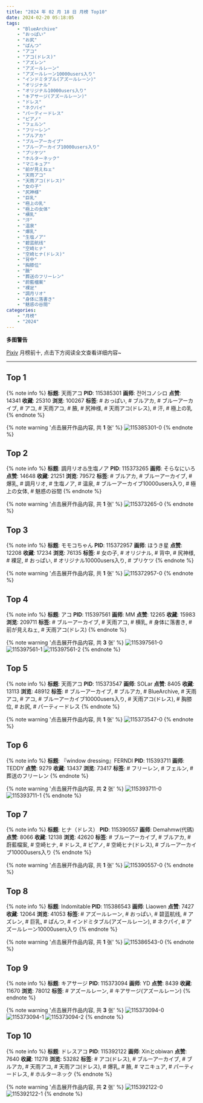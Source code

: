 ```yaml
---
title: "2024 年 02 月 18 日 月榜 Top10"
date: 2024-02-20 05:18:05
tags:
    - "BlueArchive"
    - "おっぱい"
    - "お尻"
    - "ぱんつ"
    - "アコ"
    - "アコ(ドレス)"
    - "アズレン"
    - "アズールレーン"
    - "アズールレーン10000users入り"
    - "インドミタブル(アズールレーン)"
    - "オリジナル"
    - "オリジナル10000users入り"
    - "キアサージ(アズールレーン)"
    - "ドレス"
    - "ネクパイ"
    - "パーティードレス"
    - "ピアノ"
    - "フェルン"
    - "フリーレン"
    - "ブルアカ"
    - "ブルーアーカイブ"
    - "ブルーアーカイブ10000users入り"
    - "プリケツ"
    - "ホルターネック"
    - "マニキュア"
    - "前が見えねェ"
    - "天雨アコ"
    - "天雨アコ(ドレス)"
    - "女の子"
    - "尻神様"
    - "巨乳"
    - "極上の乳"
    - "極上の女体"
    - "横乳"
    - "汗"
    - "温泉"
    - "爆乳"
    - "生塩ノア"
    - "碧蓝航线"
    - "空崎ヒナ"
    - "空崎ヒナ(ドレス)"
    - "背中"
    - "胸膝位"
    - "腋"
    - "葬送のフリーレン"
    - "蔚藍檔案"
    - "裸足"
    - "調月リオ"
    - "身体に落書き"
    - "魅惑の谷間"
categories:
    - "月榜"
    - "2024"
---
```


<i class="fa fa-triangle-exclamation"></i>**多图警告**<i class="fa fa-triangle-exclamation"></i>

[Pixiv](https://www.pixiv.net/) 月榜前十, 点击下方阅读全文查看详细内容~

<!-- more -->

---

## Top 1

{% note info %}
**标题**: 天雨アコ
**PID**: 115385301 **画师**: 전어コノシロ
**点赞**: 14341 **收藏**: 25310 **浏览**: 100267
**标签**: # おっぱい, # ブルアカ, # ブルーアーカイブ, # アコ, # 天雨アコ, # 腋, # 尻神様, # 天雨アコ(ドレス), # 汗, # 極上の乳
{% endnote %}

{% note warning '点击展开作品内容, 共 **1** 张' %}
![115385301-0](https://i.pixiv.re/img-original/img/2024/01/22/13/18/26/115385301_p0.png)
{% endnote %}

## Top 2

{% note info %}
**标题**: 調月リオ♨生塩ノア
**PID**: 115373265 **画师**: そらなにいろ
**点赞**: 14648 **收藏**: 21251 **浏览**: 79572
**标签**: # ブルアカ, # ブルーアーカイブ, # 爆乳, # 調月リオ, # 生塩ノア, # 温泉, # ブルーアーカイブ10000users入り, # 極上の女体, # 魅惑の谷間
{% endnote %}

{% note warning '点击展开作品内容, 共 **1** 张' %}
![115373265-0](https://i.pixiv.re/img-original/img/2024/01/22/00/04/46/115373265_p0.png)
{% endnote %}

## Top 3

{% note info %}
**标题**: モモコちゃん
**PID**: 115372957 **画师**: ほうき星
**点赞**: 12208 **收藏**: 17234 **浏览**: 76135
**标签**: # 女の子, # オリジナル, # 背中, # 尻神様, # 裸足, # おっぱい, # オリジナル10000users入り, # プリケツ
{% endnote %}

{% note warning '点击展开作品内容, 共 **1** 张' %}
![115372957-0](https://i.pixiv.re/img-original/img/2024/01/22/00/01/13/115372957_p0.jpg)
{% endnote %}

## Top 4

{% note info %}
**标题**: アコ
**PID**: 115397561 **画师**: MM
**点赞**: 12265 **收藏**: 15983 **浏览**: 209711
**标签**: # ブルーアーカイブ, # 天雨アコ, # 横乳, # 身体に落書き, # 前が見えねェ, # 天雨アコ(ドレス)
{% endnote %}

{% note warning '点击展开作品内容, 共 **3** 张' %}
![115397561-0](https://i.pixiv.re/img-original/img/2024/01/22/22/30/38/115397561_p0.png)
![115397561-1](https://i.pixiv.re/img-original/img/2024/01/22/22/30/38/115397561_p1.png)
![115397561-2](https://i.pixiv.re/img-original/img/2024/01/22/22/30/38/115397561_p2.png)
{% endnote %}

## Top 5

{% note info %}
**标题**: 天雨アコ
**PID**: 115373547 **画师**: SOLar
**点赞**: 8405 **收藏**: 13113 **浏览**: 48912
**标签**: # ブルーアーカイブ, # ブルアカ, # BlueArchive, # 天雨アコ, # アコ, # ブルーアーカイブ10000users入り, # 天雨アコ(ドレス), # 胸膝位, # お尻, # パーティードレス
{% endnote %}

{% note warning '点击展开作品内容, 共 **1** 张' %}
![115373547-0](https://i.pixiv.re/img-original/img/2024/01/22/00/11/27/115373547_p0.png)
{% endnote %}

## Top 6

{% note info %}
**标题**: 『window dressing』FERNDI
**PID**: 115393711 **画师**: TEDDY
**点赞**: 9279 **收藏**: 13437 **浏览**: 73417
**标签**: # フリーレン, # フェルン, # 葬送のフリーレン
{% endnote %}

{% note warning '点击展开作品内容, 共 **2** 张' %}
![115393711-0](https://i.pixiv.re/img-original/img/2024/01/22/23/39/13/115393711_p0.jpg)
![115393711-1](https://i.pixiv.re/img-original/img/2024/01/22/23/39/13/115393711_p1.jpg)
{% endnote %}

## Top 7

{% note info %}
**标题**: ヒナ（ドレス）
**PID**: 115390557 **画师**: Demahmw(代碼)
**点赞**: 8066 **收藏**: 12138 **浏览**: 42620
**标签**: # ブルーアーカイブ, # ブルアカ, # 蔚藍檔案, # 空崎ヒナ, # ドレス, # ピアノ, # 空崎ヒナ(ドレス), # ブルーアーカイブ10000users入り
{% endnote %}

{% note warning '点击展开作品内容, 共 **1** 张' %}
![115390557-0](https://i.pixiv.re/img-original/img/2024/01/22/18/25/27/115390557_p0.jpg)
{% endnote %}

## Top 8

{% note info %}
**标题**: Indomitable
**PID**: 115386543 **画师**: Liaowen
**点赞**: 7427 **收藏**: 12064 **浏览**: 41053
**标签**: # アズールレーン, # おっぱい, # 碧蓝航线, # アズレン, # 巨乳, # ぱんつ, # インドミタブル(アズールレーン), # ネクパイ, # アズールレーン10000users入り
{% endnote %}

{% note warning '点击展开作品内容, 共 **1** 张' %}
![115386543-0](https://i.pixiv.re/img-original/img/2024/01/22/14/45/22/115386543_p0.png)
{% endnote %}

## Top 9

{% note info %}
**标题**: キアサージ
**PID**: 115373094 **画师**: YD
**点赞**: 8439 **收藏**: 11670 **浏览**: 78012
**标签**: # アズールレーン, # キアサージ(アズールレーン)
{% endnote %}

{% note warning '点击展开作品内容, 共 **3** 张' %}
![115373094-0](https://i.pixiv.re/img-original/img/2024/01/22/00/02/24/115373094_p0.jpg)
![115373094-1](https://i.pixiv.re/img-original/img/2024/01/22/00/02/24/115373094_p1.jpg)
![115373094-2](https://i.pixiv.re/img-original/img/2024/01/22/00/02/24/115373094_p2.jpg)
{% endnote %}

## Top 10

{% note info %}
**标题**: ドレスアコ
**PID**: 115392122 **画师**: Xinとobiwan
**点赞**: 7640 **收藏**: 11278 **浏览**: 53282
**标签**: # アコ(ドレス), # ブルーアーカイブ, # ブルアカ, # 天雨アコ, # 天雨アコ(ドレス), # 爆乳, # 腋, # マニキュア, # パーティードレス, # ホルターネック
{% endnote %}

{% note warning '点击展开作品内容, 共 **2** 张' %}
![115392122-0](https://i.pixiv.re/img-original/img/2024/01/22/19/30/04/115392122_p0.jpg)
![115392122-1](https://i.pixiv.re/img-original/img/2024/01/22/19/30/04/115392122_p1.jpg)
{% endnote %}
